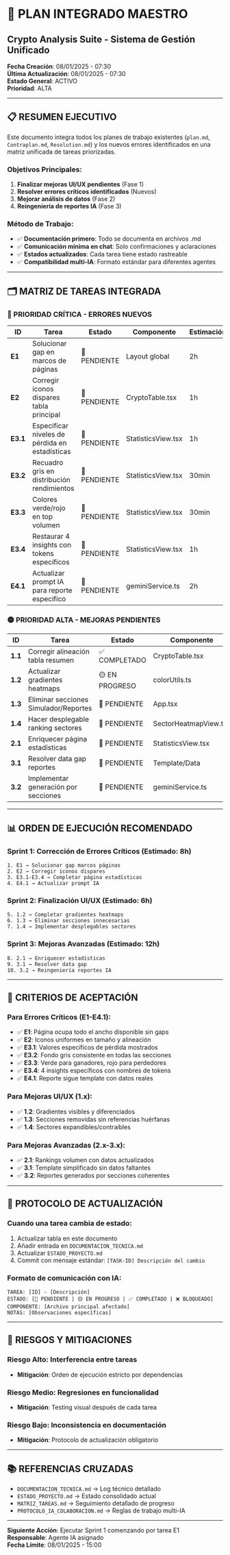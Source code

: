 # 🎯 PLAN INTEGRADO MAESTRO
## Crypto Analysis Suite - Sistema de Gestión Unificado

**Fecha Creación**: 08/01/2025 - 07:30  
**Última Actualización**: 08/01/2025 - 07:30  
**Estado General**: ACTIVO  
**Prioridad**: ALTA  

---

## 📋 **RESUMEN EJECUTIVO**

Este documento integra todos los planes de trabajo existentes (`plan.md`, `Contraplan.md`, `Resolution.md`) y los nuevos errores identificados en una matriz unificada de tareas priorizadas.

### **Objetivos Principales**:
1. **Finalizar mejoras UI/UX pendientes** (Fase 1)
2. **Resolver errores críticos identificados** (Nuevos)
3. **Mejorar análisis de datos** (Fase 2) 
4. **Reingeniería de reportes IA** (Fase 3)

### **Método de Trabajo**:
- ✅ **Documentación primero**: Todo se documenta en archivos .md
- ✅ **Comunicación mínima en chat**: Solo confirmaciones y aclaraciones
- ✅ **Estados actualizados**: Cada tarea tiene estado rastreable
- ✅ **Compatibilidad multi-IA**: Formato estándar para diferentes agentes

---

## 🗂️ **MATRIZ DE TAREAS INTEGRADA**

### **🔴 PRIORIDAD CRÍTICA - ERRORES NUEVOS**

| ID | Tarea | Estado | Componente | Estimación |
|---|---|---|---|---|
| **E1** | Solucionar gap en marcos de páginas | 🔴 PENDIENTE | Layout global | 2h |
| **E2** | Corregir iconos dispares tabla principal | 🔴 PENDIENTE | CryptoTable.tsx | 1h |
| **E3.1** | Especificar niveles de pérdida en estadísticas | 🔴 PENDIENTE | StatisticsView.tsx | 1h |
| **E3.2** | Recuadro gris en distribución rendimientos | 🔴 PENDIENTE | StatisticsView.tsx | 30min |
| **E3.3** | Colores verde/rojo en top volumen | 🔴 PENDIENTE | StatisticsView.tsx | 30min |
| **E3.4** | Restaurar 4 insights con tokens específicos | 🔴 PENDIENTE | StatisticsView.tsx | 1h |
| **E4.1** | Actualizar prompt IA para reporte específico | 🔴 PENDIENTE | geminiService.ts | 2h |

### **🟡 PRIORIDAD ALTA - MEJORAS PENDIENTES**

| ID | Tarea | Estado | Componente | Estimación |
|---|---|---|---|---|
| **1.1** | Corregir alineación tabla resumen | ✅ COMPLETADO | CryptoTable.tsx | - |
| **1.2** | Actualizar gradientes heatmaps | 🟡 EN PROGRESO | colorUtils.ts | 3h |
| **1.3** | Eliminar secciones Simulador/Reportes | 🔴 PENDIENTE | App.tsx | 1h |
| **1.4** | Hacer desplegable ranking sectores | 🔴 PENDIENTE | SectorHeatmapView.tsx | 2h |
| **2.1** | Enriquecer página estadísticas | 🔴 PENDIENTE | StatisticsView.tsx | 2h |
| **3.1** | Resolver data gap reportes | 🔴 PENDIENTE | Template/Data | 4h |
| **3.2** | Implementar generación por secciones | 🔴 PENDIENTE | geminiService.ts | 6h |

---

## 📊 **ORDEN DE EJECUCIÓN RECOMENDADO**

### **Sprint 1: Corrección de Errores Críticos (Estimado: 8h)**
```
1. E1 → Solucionar gap marcos páginas
2. E2 → Corregir iconos dispares
3. E3.1-E3.4 → Completar página estadísticas
4. E4.1 → Actualizar prompt IA
```

### **Sprint 2: Finalización UI/UX (Estimado: 6h)**
```
5. 1.2 → Completar gradientes heatmaps
6. 1.3 → Eliminar secciones innecesarias
7. 1.4 → Implementar desplegables sectores
```

### **Sprint 3: Mejoras Avanzadas (Estimado: 12h)**
```
8. 2.1 → Enriquecer estadísticas
9. 3.1 → Resolver data gap
10. 3.2 → Reingeniería reportes IA
```

---

## 🔧 **CRITERIOS DE ACEPTACIÓN**

### **Para Errores Críticos (E1-E4.1)**:
- ✅ **E1**: Página ocupa todo el ancho disponible sin gaps
- ✅ **E2**: Iconos uniformes en tamaño y alineación
- ✅ **E3.1**: Valores específicos de pérdida mostrados
- ✅ **E3.2**: Fondo gris consistente en todas las secciones
- ✅ **E3.3**: Verde para ganadores, rojo para perdedores
- ✅ **E3.4**: 4 insights específicos con nombres de tokens
- ✅ **E4.1**: Reporte sigue template con datos reales

### **Para Mejoras UI/UX (1.x)**:
- ✅ **1.2**: Gradientes visibles y diferenciados
- ✅ **1.3**: Secciones removidas sin referencias huérfanas
- ✅ **1.4**: Sectores expandibles/contraíbles

### **Para Mejoras Avanzadas (2.x-3.x)**:
- ✅ **2.1**: Rankings volumen con datos actualizados
- ✅ **3.1**: Template simplificado sin datos faltantes
- ✅ **3.2**: Reportes generados por secciones coherentes

---

## 📝 **PROTOCOLO DE ACTUALIZACIÓN**

### **Cuando una tarea cambia de estado**:
1. Actualizar tabla en este documento
2. Añadir entrada en `DOCUMENTACION_TECNICA.md`
3. Actualizar `ESTADO_PROYECTO.md`
4. Commit con mensaje estándar: `[TASK-ID] Descripción del cambio`

### **Formato de comunicación con IA**:
```
TAREA: [ID] - [Descripción]
ESTADO: [🔴 PENDIENTE | 🟡 EN PROGRESO | ✅ COMPLETADO | ❌ BLOQUEADO]
COMPONENTE: [Archivo principal afectado]
NOTAS: [Observaciones específicas]
```

---

## 🚨 **RIESGOS Y MITIGACIONES**

### **Riesgo Alto**: Interferencia entre tareas
- **Mitigación**: Orden de ejecución estricto por dependencias

### **Riesgo Medio**: Regresiones en funcionalidad
- **Mitigación**: Testing visual después de cada tarea

### **Riesgo Bajo**: Inconsistencia en documentación
- **Mitigación**: Protocolo de actualización obligatorio

---

## 📚 **REFERENCIAS CRUZADAS**

- `DOCUMENTACION_TECNICA.md` → Log técnico detallado
- `ESTADO_PROYECTO.md` → Estado consolidado actual
- `MATRIZ_TAREAS.md` → Seguimiento detallado de progreso
- `PROTOCOLO_IA_COLABORACION.md` → Reglas de trabajo multi-IA

---

**Siguiente Acción**: Ejecutar Sprint 1 comenzando por tarea E1  
**Responsable**: Agente IA asignado  
**Fecha Límite**: 08/01/2025 - 15:00 